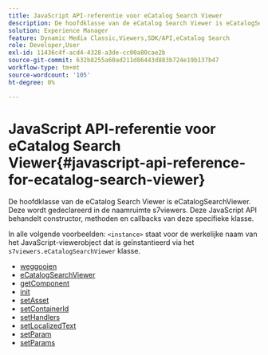 ```yaml
---
title: JavaScript API-referentie voor eCatalog Search Viewer
description: De hoofdklasse van de eCatalog Search Viewer is eCatalogSearchViewer. Deze wordt gedeclareerd in de naamruimte s7viewers. Deze JavaScript API behandelt constructor, methoden en callbacks van deze specifieke klasse.
solution: Experience Manager
feature: Dynamic Media Classic,Viewers,SDK/API,eCatalog Search
role: Developer,User
exl-id: 11436c4f-acd4-4328-a3de-cc00a80cae2b
source-git-commit: 632b8255a60ad211d86443d883b724e19b137b47
workflow-type: tm+mt
source-wordcount: '105'
ht-degree: 0%

---
```


# JavaScript API-referentie voor eCatalog Search Viewer{#javascript-api-reference-for-ecatalog-search-viewer}

De hoofdklasse van de eCatalog Search Viewer is eCatalogSearchViewer. Deze wordt gedeclareerd in de naamruimte s7viewers. Deze JavaScript API behandelt constructor, methoden en callbacks van deze specifieke klasse.

In alle volgende voorbeelden: `<instance>` staat voor de werkelijke naam van het JavaScript-viewerobject dat is geïnstantieerd via het `s7viewers.eCatalogSearchViewer` klasse.

* [weggooien](r-html5-ecatsearch-javascriptapiref-dispose.md)
* [eCatalogSearchViewer](r-html5-ecatsearch-javascriptapiref-ecatalogsearchviewer.md)
* [getComponent](r-html5-ecatsearch-javascriptapiref-getcomponent.md)
* [init](r-html5-ecatsearch-javascriptapiref-init.md)
* [setAsset](r-html5-ecatsearch-javascriptapiref-setasset.md)
* [setContainerId](r-html5-ecatsearch-javascriptapiref-setcontainerid.md)
* [setHandlers](r-html5-ecatsearch-javascriptapiref-sethandlers.md)
* [setLocalizedText](r-html5-ecatsearch-javascriptapiref-setlocalizedtexts.md)
* [setParam](r-html5-ecatsearch-javascriptapiref-setparam.md)
* [setParams](r-html5-ecatsearch-javascriptapiref-setparams.md)
